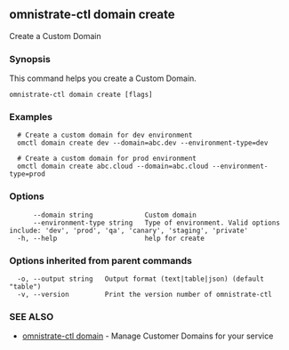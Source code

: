 ## omnistrate-ctl domain create

Create a Custom Domain

### Synopsis

This command helps you create a Custom Domain.

```
omnistrate-ctl domain create [flags]
```

### Examples

```
  # Create a custom domain for dev environment
  omctl domain create dev --domain=abc.dev --environment-type=dev

  # Create a custom domain for prod environment
  omctl domain create abc.cloud --domain=abc.cloud --environment-type=prod
```

### Options

```
      --domain string             Custom domain
      --environment-type string   Type of environment. Valid options include: 'dev', 'prod', 'qa', 'canary', 'staging', 'private'
  -h, --help                      help for create
```

### Options inherited from parent commands

```
  -o, --output string   Output format (text|table|json) (default "table")
  -v, --version         Print the version number of omnistrate-ctl
```

### SEE ALSO

* [omnistrate-ctl domain](omnistrate-ctl_domain.md)	 - Manage Customer Domains for your service

